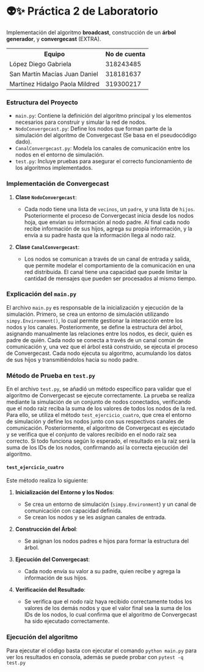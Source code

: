 # 👽✨ Práctica 2 de Laboratorio

Implementación del algoritmo **broadcast**, construcción de un **árbol generador**, y **convergecast** (EXTRA).

<table>
    <tr>
        <th>Equipo</th>
        <th>No de cuenta</th>
    </tr>
    <tr>
        <td>López Diego Gabriela</td>
        <td>318243485</td>
    </tr>
    <tr>
        <td>San Martín Macías Juan Daniel</td>
        <td>318181637</td>
    </tr>
    <tr>
        <td>Martínez Hidalgo Paola Mildred</td>
        <td>319300217</td>
    </tr>
</table>

### Estructura del Proyecto

- `main.py`: Contiene la definición del algoritmo principal y los elementos necesarios para construir y simular la red de nodos.
- `NodoConvergecast.py`: Define los nodos que forman parte de la simulación del algoritmo de Convergecast (Se basa en el pseudocódigo dado).
- `CanalConvergecast.py`: Modela los canales de comunicación entre los nodos en el entorno de simulación.
- `test.py`: Incluye pruebas para asegurar el correcto funcionamiento de los algoritmos implementados.

### Implementación de Convergecast

1. **Clase `NodoConvergecast`**:
   - Cada nodo tiene una lista de `vecinos`, un `padre`, y una lista de `hijos`. Psoteriormente el proceso de Convergecast inicia desde los nodos hoja, que envían su información al nodo padre.
   Al final cada nodo recibe información de sus hijos, agrega su propia información, y la envía a su padre hasta que la información llega al nodo raíz.

2. **Clase `CanalConvergecast`**:
   - Los nodos se comunican a través de un canal de entrada y salida, que permite modelar el comportamiento de la comunicación en una red distribuida. El canal tiene una capacidad que puede limitar la cantidad de mensajes que pueden ser procesados al mismo tiempo.

### Explicación del `main.py`

El archivo `main.py` es responsable de la inicialización y ejecución de la simulación. Primero, se crea un entorno de simulación utilizando `simpy.Environment()`, lo cual permite gestionar la interacción entre los nodos y los canales. Posteriormente, se define la estructura del árbol, asignando manualmente las relaciones entre los nodos, es decir, quién es padre de quién. Cada nodo se conecta a través de un canal común de comunicación y, una vez que el árbol está construido, se ejecuta el proceso de Convergecast. Cada nodo ejecuta su algoritmo, acumulando los datos de sus hijos y transmitiéndolos hacia su nodo padre.

### Método de Prueba en `test.py`

En el archivo `test.py`, se añadió un método específico para validar que el algoritmo de Convergecast se ejecute correctamente. La prueba se realiza mediante la simulación de un conjunto de nodos conectados, verificando que el nodo raíz reciba la suma de los valores de todos los nodos de la red. Para ello, se utiliza el método `test_ejercicio_cuatro`, que crea el entorno de simulación y define los nodos junto con sus respectivos canales de comunicación. Posteriormente, el algoritmo de Convergecast es ejecutado y se verifica que el conjunto de valores recibido en el nodo raíz sea correcto. Si todo funciona según lo esperado, el resultado en la raíz será la suma de los IDs de los nodos, confirmando así la correcta ejecución del algoritmo.


#### `test_ejercicio_cuatro`

Este método realiza lo siguiente:

1. **Inicialización del Entorno y los Nodos**:
   - Se crea un entorno de simulación (`simpy.Environment`) y un canal de comunicación con capacidad definida.
   - Se crean los nodos y se les asignan canales de entrada.

2. **Construcción del Árbol**:
   - Se asignan los nodos padres e hijos para formar la estructura del árbol.

3. **Ejecución del Convergecast**:
   - Cada nodo envía su valor a su padre, quien recibe y agrega la información de sus hijos.

4. **Verificación del Resultado**:
   - Se verifica que el nodo raíz haya recibido correctamente todos los valores de los demás nodos y que el valor final sea la suma de los IDs de los nodos, lo cual confirma que el algoritmo de Convergecast ha sido ejecutado correctamente.

### Ejecución del algoritmo
Para ejecutar el código basta con ejecutar el comando `python main.py` para ver los resultados en consola, además se puede probar con `pytest -q test.py`

